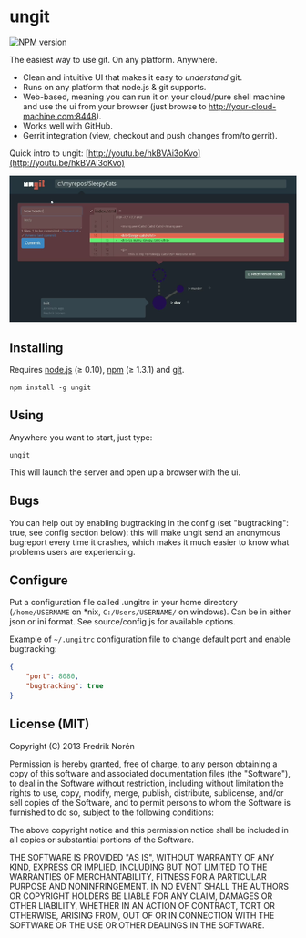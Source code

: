 ungit
======
[![NPM version](https://badge.fury.io/js/ungit.png)](http://badge.fury.io/js/ungit)

The easiest way to use git. On any platform. Anywhere.

 * Clean and intuitive UI that makes it easy to _understand_ git.
 * Runs on any platform that node.js & git supports.
 * Web-based, meaning you can run it on your cloud/pure shell machine and use the ui from your browser (just browse to http://your-cloud-machine.com:8448).
 * Works well with GitHub.
 * Gerrit integration (view, checkout and push changes from/to gerrit).

Quick intro to ungit: [http://youtu.be/hkBVAi3oKvo](http://youtu.be/hkBVAi3oKvo)

![](/screenshot.png)

Installing
----------
Requires [node.js](http://nodejs.org) (≥ 0.10), [npm](https://npmjs.org/) (≥ 1.3.1) and [git](http://git-scm.com/).

	npm install -g ungit

Using
-----
Anywhere you want to start, just type:

	ungit

This will launch the server and open up a browser with the ui.

Bugs
----
You can help out by enabling bugtracking in the config (set "bugtracking": true, see config section below): this will make ungit send an anonymous bugreport every time it crashes, which makes it much easier to know what problems users are experiencing.

Configure
---------
Put a configuration file called .ungitrc in your home directory (`/home/USERNAME` on *nix, `C:/Users/USERNAME/` on windows). Can be in either json or ini format. See source/config.js for available options.

Example of `~/.ungitrc` configuration file to change default port and enable bugtracking:

```json
{
	"port": 8080,
	"bugtracking": true
}
```

License (MIT)
-------------

Copyright (C) 2013 Fredrik Norén

Permission is hereby granted, free of charge, to any person obtaining a copy of this software and associated documentation files (the "Software"), to deal in the Software without restriction, including without limitation the rights to use, copy, modify, merge, publish, distribute, sublicense, and/or sell copies of the Software, and to permit persons to whom the Software is furnished to do so, subject to the following conditions:

The above copyright notice and this permission notice shall be included in all copies or substantial portions of the Software.

THE SOFTWARE IS PROVIDED "AS IS", WITHOUT WARRANTY OF ANY KIND, EXPRESS OR IMPLIED, INCLUDING BUT NOT LIMITED TO THE WARRANTIES OF MERCHANTABILITY, FITNESS FOR A PARTICULAR PURPOSE AND NONINFRINGEMENT. IN NO EVENT SHALL THE AUTHORS OR COPYRIGHT HOLDERS BE LIABLE FOR ANY CLAIM, DAMAGES OR OTHER LIABILITY, WHETHER IN AN ACTION OF CONTRACT, TORT OR OTHERWISE, ARISING FROM, OUT OF OR IN CONNECTION WITH THE SOFTWARE OR THE USE OR OTHER DEALINGS IN THE SOFTWARE.

